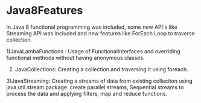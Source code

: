 # Java8Features

In Java 8 functional programming was included, some new API's like Streaming API was included and new features like ForEach Loop to traverse collection.

1)JavaLambaFunctions : Usage of FunctionalInterfaces and overriding functional methods without having anonymous classes.

2) JavaCollections: Creating a collection and traversing it using foreach.

3)JavaStreaming: Creating a streams of data from existing collection using java.util.stream package. create parallel streams, Sequential streams to process the data and applying filters, map and reduce functions.
